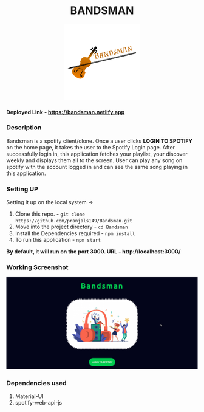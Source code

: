 <h1 align='center'>BANDSMAN</h1>
<p align='center'><img src='https://github.com/pranjals149/acevent/blob/master/bandsman/Bandsman%20Logo.png?raw=true' /></p>

#### Deployed Link - https://bandsman.netlify.app

### Description

Bandsman is a spotify client/clone. Once a user clicks **LOGIN TO SPOTIFY** on the home page, it takes the user to the Spotify Login page. After successfully login in, this application fetches your playlist, your discover weekly and displays them all to the screen.
User can play any song on spotify with the account logged in and can see the same song playing in this application.

### Setting UP

Setting it up on the local system ->

1. Clone this repo. - `git clone https://github.com/pranjals149/Bandsman.git`
2. Move into the project directory - `cd Bandsman`
3. Install the Dependencies required - `npm install`
4. To run this application - `npm start`

**By default, it will run on the port 3000. URL - http://localhost:3000/**

### Working Screenshot

<img src='./Bandsman.gif' />

### Dependencies used

1. Material-UI
2. spotify-web-api-js
